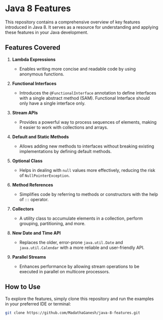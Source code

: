 # Java 8 Features

This repository contains a comprehensive overview of key features introduced in Java 8. It serves as a resource for understanding and applying these features in your Java development.

## Features Covered

1. **Lambda Expressions**
   - Enables writing more concise and readable code by using anonymous functions.

2. **Functional Interfaces**
   - Introduces the `@FunctionalInterface` annotation to define interfaces with a single abstract method (SAM). Functional Interface should only have a single interface only.

3. **Stream APIs**
   - Provides a powerful way to process sequences of elements, making it easier to work with collections and arrays.

4. **Default and Static Methods**
   - Allows adding new methods to interfaces without breaking existing implementations by defining default methods.

5. **Optional Class**
   - Helps in dealing with `null` values more effectively, reducing the risk of `NullPointerException`.

6. **Method References**
   - Simplifies code by referring to methods or constructors with the help of `::` operator.

7. **Collectors**
   - A utility class to accumulate elements in a collection, perform grouping, partitioning, and more.

8. **New Date and Time API**
   - Replaces the older, error-prone `java.util.Date` and `java.util.Calendar` with a more reliable and user-friendly API.

9. **Parallel Streams**
   - Enhances performance by allowing stream operations to be executed in parallel on multicore processors.

## How to Use

To explore the features, simply clone this repository and run the examples in your preferred IDE or terminal:

```bash
git clone https://github.com/MadathaGanesh/java-8-features.git
